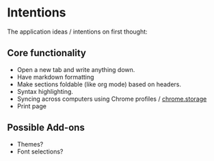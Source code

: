 # Intentions
The application ideas / intentions on first thought:

## Core functionality
- Open a new tab and write anything down.
- Have markdown formatting
- Make sections foldable (like org mode) based on headers.
- Syntax highlighting.
- Syncing across computers using Chrome profiles / [chrome.storage](https://developer.chrome.com/extensions/storage)
- Print page

## Possible Add-ons
- Themes?
- Font selections?
